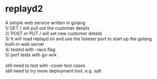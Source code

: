 # replayd2

A simple web service written in golang<br/>
1/ GET / will pull out the customer details<br/>
2/ POST or PUT / will set new customer details<br/>
3/ It will read replayd.ini and use the listener port to start up the golang built-in web server<br/>
4/ tested with -race flag<br/>
5/ perf tests with go-wrk<br/>
<br/>
still need to test with -cover test cases<br/>
still need to try more deployment tool, e.g. salt<br/>